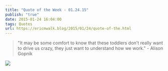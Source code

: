 ```yaml
---
title: "Quote of the Week - 01.24.15"
publish: "true"
date: 2015-01-24 16:04:00
tags: Quotes
url: https://ericmwalk.blog/2015/01/24/quote-of-the.html
---
```


>"It may be some comfort to know that these toddlers don't really want to drive us crazy, they just want to understand how we work." - Alison Gopnik

![](https://ericmwalk.blog/uploads/2021/058dd80da4.jpg)